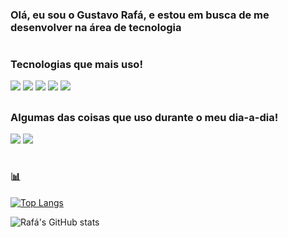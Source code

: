 ### Olá, eu sou o Gustavo Rafá, e estou em busca de me desenvolver na área de tecnologia
#
### Tecnologias que mais uso!

[![](https://img.shields.io/badge/C%23-239120?style=for-the-badge&logo=c-sharp&logoColor=white)]()
[![](https://img.shields.io/badge/Java-ED8B00?style=for-the-badge&logo=openjdk&logoColor=white)]()
[![](https://img.shields.io/badge/HTML5-E34F26?style=for-the-badge&logo=html5&logoColor=white)]()
[![](https://img.shields.io/badge/CSS3-1572B6?style=for-the-badge&logo=css3&logoColor=white)]()
[![](https://img.shields.io/badge/JavaScript-323330?style=for-the-badge&logo=javascript&logoColor=F7DF1E)]()

##
### Algumas das coisas que uso durante o meu dia-a-dia! 

[![](https://img.shields.io/badge/Spotify-1ED760?&style=for-the-badge&logo=spotify&logoColor=white)](https://open.spotify.com/user/gugurafa128)
[![](https://img.shields.io/badge/YouTube-FF0000?style=for-the-badge&logo=youtube&logoColor=white)]()
#
### 📊 
[![Top Langs](https://github-readme-stats.vercel.app/api/top-langs/?username=GustavoRafa)](https://github.com/GustavoRafa/github-readme-stats)

![Rafá's GitHub stats](https://github-readme-stats.vercel.app/api?username=GustavoRafa&show_icons=true&theme=dracula)
